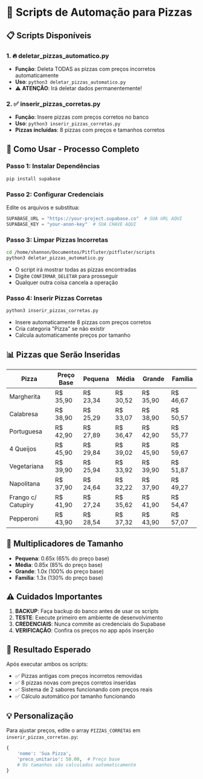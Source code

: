 # 🍕 Scripts de Automação para Pizzas

## 📋 **Scripts Disponíveis**

### 1. **🔥 deletar_pizzas_automatico.py**
- **Função**: Deleta TODAS as pizzas com preços incorretos automaticamente
- **Uso**: `python3 deletar_pizzas_automatico.py`
- ⚠️ **ATENÇÃO**: Irá deletar dados permanentemente!

### 2. **✅ inserir_pizzas_corretas.py** 
- **Função**: Insere pizzas com preços corretos no banco
- **Uso**: `python3 inserir_pizzas_corretas.py`
- **Pizzas incluídas**: 8 pizzas com preços e tamanhos corretos

## 🚀 **Como Usar - Processo Completo**

### **Passo 1: Instalar Dependências**
```bash
pip install supabase
```

### **Passo 2: Configurar Credenciais**
Edite os arquivos e substitua:
```python
SUPABASE_URL = "https://your-project.supabase.co"  # SUA URL AQUI
SUPABASE_KEY = "your-anon-key"  # SUA CHAVE AQUI
```

### **Passo 3: Limpar Pizzas Incorretas**
```bash
cd /home/shannon/Documentos/Pitfluter/pitfluter/scripts
python3 deletar_pizzas_automatico.py
```
- O script irá mostrar todas as pizzas encontradas
- Digite `CONFIRMAR_DELETAR` para prosseguir
- Qualquer outra coisa cancela a operação

### **Passo 4: Inserir Pizzas Corretas** 
```bash
python3 inserir_pizzas_corretas.py
```
- Insere automaticamente 8 pizzas com preços corretos
- Cria categoria "Pizza" se não existir
- Calcula automaticamente preços por tamanho

## 📊 **Pizzas que Serão Inseridas**

| Pizza | Preço Base | Pequena | Média | Grande | Família |
|-------|------------|---------|-------|--------|---------|
| Margherita | R$ 35,90 | R$ 23,34 | R$ 30,52 | R$ 35,90 | R$ 46,67 |
| Calabresa | R$ 38,90 | R$ 25,29 | R$ 33,07 | R$ 38,90 | R$ 50,57 |
| Portuguesa | R$ 42,90 | R$ 27,89 | R$ 36,47 | R$ 42,90 | R$ 55,77 |
| 4 Queijos | R$ 45,90 | R$ 29,84 | R$ 39,02 | R$ 45,90 | R$ 59,67 |
| Vegetariana | R$ 39,90 | R$ 25,94 | R$ 33,92 | R$ 39,90 | R$ 51,87 |
| Napolitana | R$ 37,90 | R$ 24,64 | R$ 32,22 | R$ 37,90 | R$ 49,27 |
| Frango c/ Catupiry | R$ 41,90 | R$ 27,24 | R$ 35,62 | R$ 41,90 | R$ 54,47 |
| Pepperoni | R$ 43,90 | R$ 28,54 | R$ 37,32 | R$ 43,90 | R$ 57,07 |

## 🔧 **Multiplicadores de Tamanho**
- **Pequena**: 0.65x (65% do preço base)
- **Média**: 0.85x (85% do preço base)  
- **Grande**: 1.0x (100% do preço base)
- **Família**: 1.3x (130% do preço base)

## ⚠️ **Cuidados Importantes**

1. **BACKUP**: Faça backup do banco antes de usar os scripts
2. **TESTE**: Execute primeiro em ambiente de desenvolvimento
3. **CREDENCIAIS**: Nunca commite as credenciais do Supabase
4. **VERIFICAÇÃO**: Confira os preços no app após inserção

## 🎯 **Resultado Esperado**

Após executar ambos os scripts:
- ✅ Pizzas antigas com preços incorretos removidas
- ✅ 8 pizzas novas com preços corretos inseridas
- ✅ Sistema de 2 sabores funcionando com preços reais
- ✅ Cálculo automático por tamanho funcionando

## 💡 **Personalização**

Para ajustar preços, edite o array `PIZZAS_CORRETAS` em `inserir_pizzas_corretas.py`:

```python
{
    'nome': 'Sua Pizza',
    'preco_unitario': 50.00,  # Preço base
    # Os tamanhos são calculados automaticamente
}
```